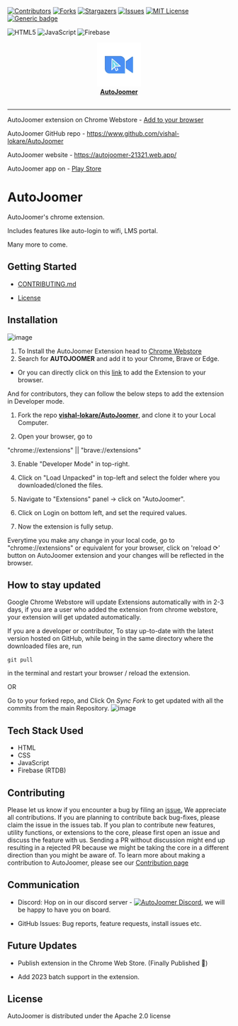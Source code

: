 [![Contributors][contributors-shield]][contributors-url]
[![Forks][forks-shield]][forks-url]
[![Stargazers][stars-shield]][stars-url]
[![Issues][issues-shield]][issues-url]
[![MIT License][license-shield]][license-url]
[![Generic badge](https://img.shields.io/badge/Version-3.0.2-brightgreen?style=for-the-badge&logo=appveyor)](https://github.com/vishal-lokare/AutoJoomer)

[contributors-shield]: https://img.shields.io/github/contributors/vishal-lokare/AutoJoomer.svg?style=for-the-badge
[contributors-url]: https://github.com/vishal-lokare/AutoJoomer/graphs/contributors
[forks-shield]: https://img.shields.io/github/forks/vishal-lokare/AutoJoomer.svg?style=for-the-badge
[forks-url]: https://github.com/vishal-lokare/AutoJoomer/network/members
[stars-shield]: https://img.shields.io/github/stars/vishal-lokare/AutoJoomer.svg?style=for-the-badge
[stars-url]: https://github.com/vishal-lokare/AutoJoomer/stargazers
[issues-shield]: https://img.shields.io/github/issues/vishal-lokare/AutoJoomer.svg?style=for-the-badge
[issues-url]: https://github.com/vishal-lokare/AutoJoomer/issues
[license-shield]: https://img.shields.io/github/license/vishal-lokare/AutoJoomer?style=for-the-badge
[license-url]: https://github.com/vishal-lokare/AutoJoomer/blob/main/LICENSE

![HTML5](https://img.shields.io/badge/html5-%23E34F26.svg?style=for-the-badge&logo=html5&logoColor=white)
![JavaScript](https://img.shields.io/badge/javascript-%23323330.svg?style=for-the-badge&logo=javascript&logoColor=%23F7DF1E)
![Firebase](https://camo.githubusercontent.com/ea0283d34b92d1905070c14ffe1c48412fef80c44232679c0657db176708403f/68747470733a2f2f696d672e736869656c64732e696f2f62616467652f46697265626173652d79656c6c6f773f7374796c653d666f722d7468652d6261646765266c6f676f3d666972656261736526)

<p align="center">
  <a href="https://github.com/vishal-lokare/AutoJoomer/"><img src="https://github.com/vishal-lokare/AutoJoomer/blob/main/src/images/icon.png" alt="AutoJoomer" width="100" height="100"></a><br>
  <a href="https://github.com/vishal-lokare/AutoJoomer/"><b>AutoJoomer</b></a>
  <br><br><hr>
  <p> AutoJoomer extension on Chrome Webstore - <a href="https://chrome.google.com/webstore/detail/autojoomer/gbclbcfjcjnajkkibmadammhkbmgbiao">Add to your browser</a></p>
  <p> AutoJoomer GitHub repo - <a href="https://www.github.com/vishal-lokare/AutoJoomer">https://www.github.com/vishal-lokare/AutoJoomer</a></p>
  <p> AutoJoomer website - <a href="https://autojoomer-21321.web.app/">https://autojoomer-21321.web.app/</a></p>
  <p> AutoJoomer app on - <a href="https://play.google.com/store/apps/details?id=co.autojoomer.autojoomer">Play Store</a></p>

</p>


# AutoJoomer

AutoJoomer's chrome extension.

Includes features like auto-login to wifi, LMS portal.

Many more to come.

## Getting Started

- <p><a href="https://github.com/vishal-lokare/AutoJoomer/blob/main/CONTRIBUTING.md">CONTRIBUTING.md</a></p>
- <p><a href="https://github.com/vishal-lokare/AutoJoomer/blob/main/LICENSE">License</a></p>

## Installation

![image](https://user-images.githubusercontent.com/94455615/198865183-c0d16224-84e4-4dcd-bc55-4820eaf9b678.png)

1. To Install the AutoJoomer Extension head to <a href="https://chrome.google.com/webstore/category/extensions"> Chrome Webstore</a>
2. Search for <b>AUTOJOOMER</b> and add it to your Chrome, Brave or Edge.
* Or you can directly click on this <a href="https://chrome.google.com/webstore/detail/autojoomer/gbclbcfjcjnajkkibmadammhkbmgbiao">link</a> to add the Extension to your browser.

And for contributors, they can follow the below steps to add the extension in Developer mode.

1. Fork the repo <b><a href = "https://github.com/vishal-lokare/AutoJoomer">vishal-lokare/AutoJoomer</a></b>, and clone it to your Local Computer.

2. Open your browser, go to

"chrome://extensions" || "brave://extensions"

3. Enable "Developer Mode" in top-right.

4. Click on "Load Unpacked" in top-left and select the folder where you downloaded/cloned the files.

5. Navigate to "Extensions" panel -> click on "AutoJoomer".

6. Click on Login on bottom left, and set the required values.

7. Now the extension is fully setup.

Everytime you make any change in your local code, go to "chrome://extensions" or equivalent for your browser, click on 'reload ⟳' button on AutoJoomer extension and your changes will be reflected in the browser.

## How to stay updated

Google Chrome Webstore will update Extensions automatically with in 2-3 days, if you are a user who added the extension from chrome webstore, your extension will get updated automatically.

If you are a developer or contributor, 
To stay up-to-date with the latest version hosted on GitHub, while being in the same directory where the downloaded files are, run

```
git pull
```

in the terminal and restart your browser / reload the extension.

OR

Go to your forked repo, and Click On <i>Sync Fork</i> to get updated with all the commits from the main Repository.
![image](https://user-images.githubusercontent.com/94455615/198865630-0ec6e099-f23f-40ad-9060-e82c1f173c57.png)


## Tech Stack Used

- HTML
- CSS
- JavaScript
- Firebase (RTDB)

## Contributing

<p>Please let us know if you encounter a bug by filing an <a href="https://github.com/vishal-lokare/AutoJoomer/issues">issue.</a> We appreciate all contributions. If you are planning to contribute back bug-fixes, please claim the issue in the issues tab. If you plan to contribute new features, utility functions, or extensions to the core, please first open an issue and discuss the feature with us. Sending a PR without discussion might end up resulting in a rejected PR because we might be taking the core in a different direction than you might be aware of. To learn more about making a contribution to AutoJoomer, please see our <a href="https://github.com/vishal-lokare/AutoJoomer/blob/main/CONTRIBUTING.md">Contribution page</a></p>

## Communication

- <p>Discord: Hop on in our discord server - <a href="https://discord.gg/uGbCUzMFqt"><img src="https://logos-world.net/wp-content/uploads/2020/12/Discord-Logo.png" alt="AutoJoomer Discord" width="40" height="20"></a>, we will be happy to have you on board.</p>
- <p>GitHub Issues: Bug reports, feature requests, install issues etc.</p>

## Future Updates

- <p>Publish extension in the Chrome Web Store. (Finally Published 🥳)</p>
- <p>Add 2023 batch support in the extension.</p>

## License

AutoJoomer is distributed under the Apache 2.0 license
